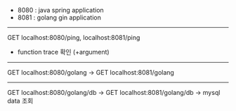 * 8080 : java spring application
* 8081 : golang gin application

---

GET localhost:8080/ping, localhost:8081/ping
* function trace 확인 (+argument)

---
GET localhost:8080/golang -> GET localhost:8081/golang

---

GET localhost:8080/golang/db -> GET localhost:8081/golang/db -> mysql data 조회

